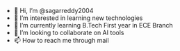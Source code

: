 - 👋 Hi, I’m @sagarreddy2004
- 👀 I’m interested in learning new technologies
- 🌱 I’m currently learning B.Tech First year in ECE Branch
- 💞️ I’m looking to collaborate on AI tools
- 📫 How to reach me through mail


<!---
sagarreddy2004/sagarreddy2004 is a ✨ special ✨ repository because its `README.md` (this file) appears on your GitHub profile.
You can click the Preview link to take a look at your changes.
--->
